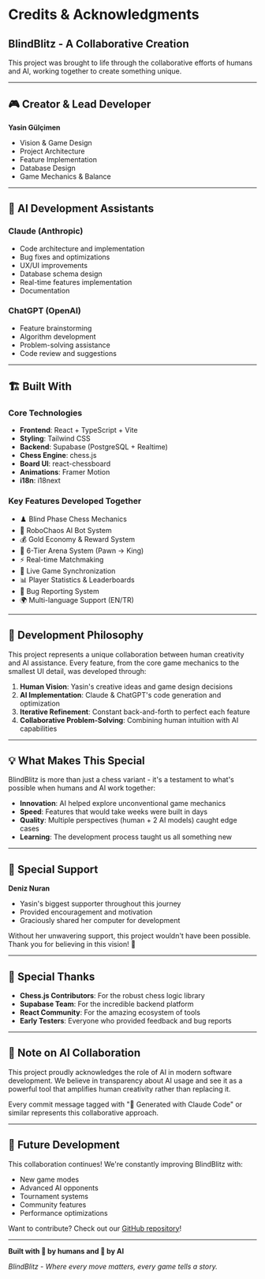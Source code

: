 # Credits & Acknowledgments

## BlindBlitz - A Collaborative Creation

This project was brought to life through the collaborative efforts of humans and AI, working together to create something unique.

---

## 🎮 Creator & Lead Developer
**Yasin Gülçimen**
- Vision & Game Design
- Project Architecture
- Feature Implementation
- Database Design
- Game Mechanics & Balance

---

## 🤖 AI Development Assistants

### Claude (Anthropic)
- Code architecture and implementation
- Bug fixes and optimizations
- UX/UI improvements
- Database schema design
- Real-time features implementation
- Documentation

### ChatGPT (OpenAI)
- Feature brainstorming
- Algorithm development
- Problem-solving assistance
- Code review and suggestions

---

## 🏗️ Built With

### Core Technologies
- **Frontend**: React + TypeScript + Vite
- **Styling**: Tailwind CSS
- **Backend**: Supabase (PostgreSQL + Realtime)
- **Chess Engine**: chess.js
- **Board UI**: react-chessboard
- **Animations**: Framer Motion
- **i18n**: i18next

### Key Features Developed Together
- ♟️ Blind Phase Chess Mechanics
- 🤖 RoboChaos AI Bot System
- 💰 Gold Economy & Reward System
- 🎯 6-Tier Arena System (Pawn → King)
- ⚡ Real-time Matchmaking
- 🔄 Live Game Synchronization
- 📊 Player Statistics & Leaderboards
- 🐛 Bug Reporting System
- 🌍 Multi-language Support (EN/TR)

---

## 🎯 Development Philosophy

This project represents a unique collaboration between human creativity and AI assistance. Every feature, from the core game mechanics to the smallest UI detail, was developed through:

1. **Human Vision**: Yasin's creative ideas and game design decisions
2. **AI Implementation**: Claude & ChatGPT's code generation and optimization
3. **Iterative Refinement**: Constant back-and-forth to perfect each feature
4. **Collaborative Problem-Solving**: Combining human intuition with AI capabilities

---

## 💡 What Makes This Special

BlindBlitz is more than just a chess variant - it's a testament to what's possible when humans and AI work together:

- **Innovation**: AI helped explore unconventional game mechanics
- **Speed**: Features that would take weeks were built in days
- **Quality**: Multiple perspectives (human + 2 AI models) caught edge cases
- **Learning**: The development process taught us all something new


---

## 💝 Special Support

**Deniz Nuran**
- Yasin's biggest supporter throughout this journey
- Provided encouragement and motivation
- Graciously shared her computer for development

Without her unwavering support, this project wouldn't have been possible. Thank you for believing in this vision! 💙

---

## 🙏 Special Thanks

- **Chess.js Contributors**: For the robust chess logic library
- **Supabase Team**: For the incredible backend platform
- **React Community**: For the amazing ecosystem of tools
- **Early Testers**: Everyone who provided feedback and bug reports

---

## 📝 Note on AI Collaboration

This project proudly acknowledges the role of AI in modern software development. We believe in transparency about AI usage and see it as a powerful tool that amplifies human creativity rather than replacing it.

Every commit message tagged with "🤖 Generated with Claude Code" or similar represents this collaborative approach.

---

## 🚀 Future Development

This collaboration continues! We're constantly improving BlindBlitz with:
- New game modes
- Advanced AI opponents
- Tournament systems
- Community features
- Performance optimizations

Want to contribute? Check out our [GitHub repository](https://github.com/ygulcimen/blind-blitz)!

---

**Built with 💙 by humans and 🤖 by AI**

*BlindBlitz - Where every move matters, every game tells a story.*
